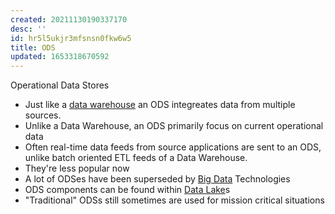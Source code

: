 ```yaml
---
created: 20211130190337170
desc: ''
id: hr5l5ukjr3mfsnsn0fkw6w5
title: ODS
updated: 1653318670592
---
```

   
Operational Data Stores   
   
   
- Just like a [data warehouse](../devlog/data%20warehouse.md) an ODS integreates data from multiple sources.   
- Unlike a Data Warehouse, an ODS primarily focus on <span class="underline">current</span> operational data   
- Often real-time data feeds from source applications are sent to an ODS, unlike batch oriented ETL feeds of a Data Warehouse.   
- They're less popular now   
- A lot of ODSes have been superseded by [Big Data](../devlog/big%20data.md) Technologies   
- ODS components can be found within [Data Lake](/not_created.md)s   
- "Traditional" ODSs still sometimes are used for mission critical situations